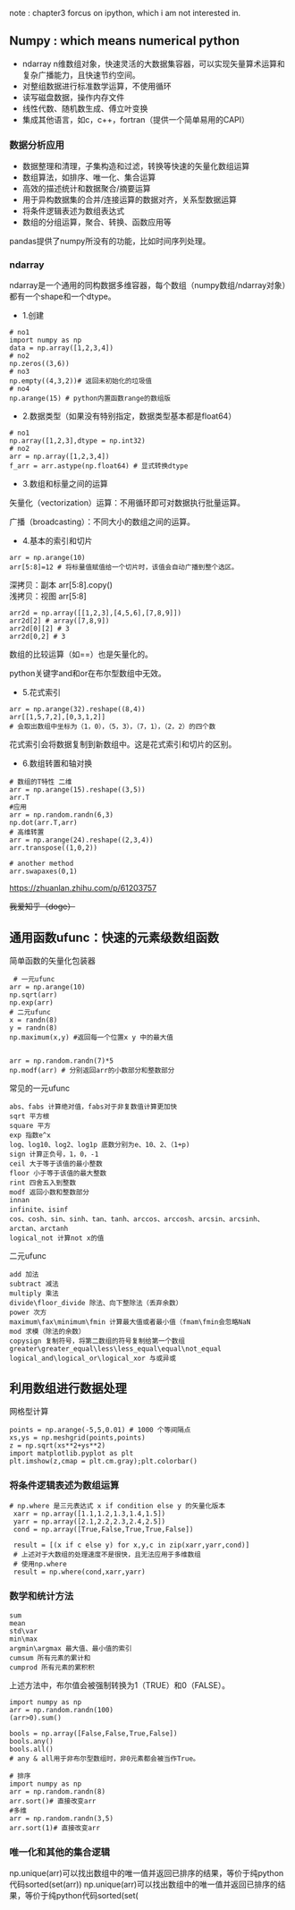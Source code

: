 note : chapter3 forcus on ipython, which i am not interested in.

## Numpy : which means numerical python

* ndarray n维数组对象，快速灵活的大数据集容器，可以实现矢量算术运算和复杂广播能力，且快速节约空间。
* 对整组数据进行标准数学运算，不使用循环
* 读写磁盘数据，操作内存文件
* 线性代数、随机数生成、傅立叶变换
* 集成其他语言，如c，c++，fortran（提供一个简单易用的CAPI）


### 数据分析应用

* 数据整理和清理，子集构造和过滤，转换等快速的矢量化数组运算
* 数组算法，如排序、唯一化、集合运算
* 高效的描述统计和数据聚合/摘要运算
* 用于异构数据集的合并/连接运算的数据对齐，关系型数据运算
* 将条件逻辑表述为数组表达式
* 数组的分组运算，聚合、转换、函数应用等

pandas提供了numpy所没有的功能，比如时间序列处理。

### ndarray

ndarray是一个通用的同构数据多维容器，每个数组（numpy数组/ndarray对象）都有一个shape和一个dtype。 

* 1.创建 

```
# no1
import numpy as np
data = np.array([1,2,3,4])
# no2
np.zeros((3,6))
# no3
np.empty((4,3,2))# 返回未初始化的垃圾值
# no4
np.arange(15) # python内置函数range的数组版
```

* 2.数据类型（如果没有特别指定，数据类型基本都是float64）

```
# no1
np.array([1,2,3],dtype = np.int32)
# no2
arr = np.array([1,2,3,4])
f_arr = arr.astype(np.float64) # 显式转换dtype
```

* 3.数组和标量之间的运算

矢量化（vectorization）运算：不用循环即可对数据执行批量运算。

广播（broadcasting）：不同大小的数组之间的运算。

* 4.基本的索引和切片
```
arr = np.arange(10)
arr[5:8]=12 # 将标量值赋值给一个切片时，该值会自动广播到整个选区。
```
深拷贝：副本 arr[5:8].copy()  
浅拷贝：视图 arr[5:8]

```
arr2d = np.array([[1,2,3],[4,5,6],[7,8,9]])
arr2d[2] # array([7,8,9])
arr2d[0][2] # 3
arr2d[0,2] # 3
```

数组的比较运算（如==）也是矢量化的。

python关键字and和or在布尔型数组中无效。

* 5.花式索引
```
arr = np.arange(32).reshape((8,4))
arr[[1,5,7,2],[0,3,1,2]]
# 会取出数组中坐标为（1，0），（5，3），（7，1），（2，2）的四个数
```

花式索引会将数据复制到新数组中。这是花式索引和切片的区别。

* 6.数组转置和轴对换

```
# 数组的T特性 二维
arr = np.arange(15).reshape((3,5))
arr.T
#应用
arr = np.random.randn(6,3)
np.dot(arr.T,arr)
# 高维转置 
arr = np.arange(24).reshape((2,3,4))
arr.transpose((1,0,2))

# another method
arr.swapaxes(0,1)
```
https://zhuanlan.zhihu.com/p/61203757

~~我爱知乎（doge）~~


## 通用函数ufunc：快速的元素级数组函数
 简单函数的矢量化包装器
 
 ```
  # 一元ufunc
 arr = np.arange(10)
 np.sqrt(arr)
 np.exp(arr)
 # 二元ufunc
 x = randn(8)
 y = randn(8)
 np.maximum(x,y) #返回每一个位置x y 中的最大值
 
 
 arr = np.random.randn(7)*5
 np.modf(arr) # 分别返回arr的小数部分和整数部分
 ```
常见的一元ufunc
```
abs、fabs 计算绝对值，fabs对于非复数值计算更加快
sqrt 平方根
square 平方
exp 指数e^x
log、log10、log2、log1p 底数分别为e、10、2、（1+p)
sign 计算正负号，1，0，-1
ceil 大于等于该值的最小整数
floor 小于等于该值的最大整数
rint 四舍五入到整数
modf 返回小数和整数部分
innan 
infinite、isinf
cos、cosh、sin、sinh、tan、tanh、arccos、arccosh、arcsin、arcsinh、arctan、arctanh
logical_not 计算not x的值
```
二元ufunc
```
add 加法
subtract 减法
multiply 乘法
divide\floor_divide 除法、向下整除法（丢弃余数）
power 次方
maximum\fax\minimum\fmin 计算最大值或者最小值（fmam\fmin会忽略NaN
mod 求模（除法的余数）
copysign 复制符号，将第二数组的符号复制给第一个数组
greater\greater_equal\less\less_equal\equal\not_equal 
logical_and\logical_or\logical_xor 与或异或
```

## 利用数组进行数据处理
网格型计算
```
points = np.arange(-5,5,0.01) # 1000 个等间隔点
xs,ys = np.meshgrid(points,points)
z = np.sqrt(xs**2+ys**2)
import matplotlib.pyplot as plt
plt.imshow(z,cmap = plt.cm.gray);plt.colorbar()
```

### 将条件逻辑表述为数组运算
```
# np.where 是三元表达式 x if condition else y 的矢量化版本
 xarr = np.array([1.1,1.2,1.3,1.4,1.5])
 yarr = np.array([2.1,2.2,2.3,2.4,2.5])
 cond = np.array([True,False,True,True,False])
 
 result = [(x if c else y) for x,y,c in zip(xarr,yarr,cond)]
 # 上述对于大数组的处理速度不是很快，且无法应用于多维数组
 # 使用np.where
 result = np.where(cond,xarr,yarr)
```
### 数学和统计方法

```
sum
mean
std\var
min\max
argmin\argmax 最大值、最小值的索引
cumsum 所有元素的累计和
cumprod 所有元素的累积积
```


上述方法中，布尔值会被强制转换为1（TRUE）和0（FALSE）。

```
import numpy as np
arr = np.random.randn(100)
(arr>0).sum()
```

```
bools = np.array([False,False,True,False])
bools.any()
bools.all()
# any & all用于非布尔型数组时，非0元素都会被当作True。
```

``` 
# 排序
import numpy as np
arr = np.random.randn(8)
arr.sort()# 直接改变arr
#多维
arr = np.random.randn(3,5)
arr.sort(1)# 直接改变arr
```

### 唯一化和其他的集合逻辑

np.unique(arr)可以找出数组中的唯一值并返回已排序的结果，等价于纯python代码sorted(set(arr))
np.unique(arr)可以找出数组中的唯一值并返回已排序的结果，等价于纯python代码sorted(set(


